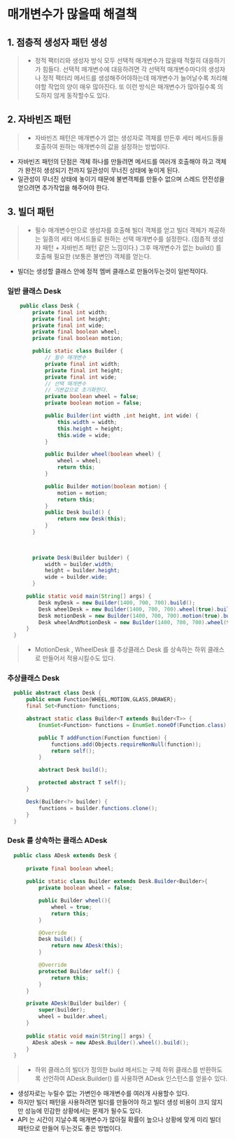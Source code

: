 # 매개변수가 많을때 해결책

## 1. 점층적 생성자 패턴 생성
>- 정적 팩터리와 생성자 방식 모두 선택적 매개변수가 많을때 적절히 대응하기가 힘들다.
   선택적 매개변수에 대응하려면 각 선택적 매개변수마다의 생성자나 정적 팩터리 메서드를 생성해주어야하는데 매개변수가 늘어날수록 처리해야할 작업의 양이 매우 많아진다.
   또 이런 방식은 매개변수가 많아질수록 의도하지 않게 동작할수도 있다.

## 2. 자바빈즈 패턴
>- 자바빈즈 패턴은 매개변수가 없는 생성자로 객체를 만든후 세터 메서드들을 호출하여 원하는 매개변수의 값을 설정하는 방법이다.
- 자바빈즈 패턴의 단점은 객체 하나를 만들려면 메서드를 여러개 호출해야 하고 객체가 완전히 생성되기 전까지 일관성이 무너진 상태에 놓이게 된다.
- 일관성이 무너진 상태에 놓이기 때문에 불변객체를 만들수 없으며 스레드 안전성을 얻으려면 추가작업을 해주어야 한다.

## 3. 빌더 패턴
>- 필수 매개변수만으로 생성자를 호출해 빌더 객체를 얻고 빌더 객체가 제공하는 일종의 세터 메서드들로 원하는 선택 매개변수를 설정한다.
   (점층적 생성자 패턴 + 자바빈즈 패턴 같은 느낌이다.)
   그후 매개변수가 없는 build() 를 호출해 필요한 (보통은 불변인) 객체를 얻는다.
- 빌더는 생성할 클래스 안에 정적 멤버 클래스로 만들어두는것이 일반적이다.

### 일반 클래스 Desk
~~~java
	public class Desk {
	    private final int width;
    	private final int height;
	    private final int wide;
	    private final boolean wheel;
    	private final boolean motion;

	    public static class Builder {
    	    // 필수 매개변수
        	private final int width;
	        private final int height;
    	    private final int wide;
        	// 선택 매개변수
	        // 기본값으로 초기화한다.
    	    private boolean wheel = false;
        	private boolean motion = false;

	        public Builder(int width ,int height, int wide) {
    	        this.width = width;
        	    this.height = height;
            	this.wide = wide;
	        }

    	    public Builder wheel(boolean wheel) {
        	    wheel = wheel;
            	return this;
	        }

    	    public Builder motion(boolean motion) {
        	    motion = motion;
            	return this;
	        }
    	    public Desk build() {
        	    return new Desk(this);
	        }
	    }
    
    

	    private Desk(Builder builder) {
    	    width = builder.width;
        	height = builder.height;
	        wide = builder.wide;
	    }

      public static void main(String[] args) {
          Desk myDesk = new Builder(1400, 700, 700).build();
          Desk wheelDesk = new Builder(1400, 700, 700).wheel(true).build();
          Desk motionDesk = new Builder(1400, 700, 700).motion(true).build();
          Desk wheelAndMotionDesk = new Builder(1400, 700, 700).wheel(true).motion(true).build();
      }
  }

~~~

>- MotionDesk , WheelDesk 를 추상클래스 Desk 를 상속하는 하위 클래스로 만들어서 적용시킬수도 있다.

### 추상클래스 Desk
~~~java
  public abstract class Desk {
      public enum Function{WHEEL,MOTION,GLASS,DRAWER};
      final Set<Function> functions;

      abstract static class Builder<T extends Builder<T>> {
          EnumSet<Function> functions = EnumSet.noneOf(Function.class);

          public T addFunction(Function function) {
              functions.add(Objects.requireNonNull(function));
              return self();
          }

          abstract Desk build();

          protected abstract T self();
      }

      Desk(Builder<?> builder) {
          functions = builder.functions.clone();
      }
  }
~~~

### Desk 를 상속하는 클래스 ADesk

~~~java
  public class ADesk extends Desk {
  
      private final boolean wheel;
      
      public static class Builder extends Desk.Builder<Builder>{
          private boolean wheel = false;

          public Builder wheel(){
              wheel = true;
              return this;
          }

          @Override
          Desk build() {
              return new ADesk(this);
          }

          @Override
          protected Builder self() {
              return this;
          }
      }

      private ADesk(Builder builder) {
          super(builder);
          wheel = builder.wheel;
      }
      
      public static void main(String[] args) {
        ADesk aDesk = new ADesk.Builder().wheel().build();
   	  }
  }

~~~

>- 하위 클래스의 빌더가 정의한 build 메서드는 구체 하위 클래스를 반환하도록 선언하여 ADesk.Builder() 를 사용하면 ADesk 인스턴스를 얻을수 있다.
- 생성자로는 누릴수 없는 가변인수 매개변수를 여러개 사용할수 있다.
- 하지만 빌더 패턴을 사용하려면 빌더를 만들어야 하고 빌더 생성 비용이 크지 않지만 성능에 민감한 상황에서는 문제가 될수도 있다.
- API 는 시간이 지날수록 매개변수가 많아질 확률이 높으나 상황에 맞게 미리 빌더 패턴으로 만들어 두는것도 좋은 방법이다.
